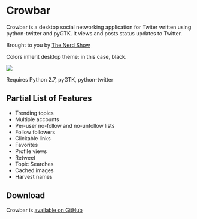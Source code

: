# Crowbar

Crowbar is a desktop social networking application for Twiter written using python-twitter and pyGTK. It views and posts status updates to Twitter.

Brought to you by [The Nerd Show](https://thenerdshow.com)

Colors inherit desktop theme: in this case, black.

<img src="http://thenerdshow.com/images/crowbar.png">

Requires Python 2.7, pyGTK, python-twitter

## Partial List of Features

* Trending topics 
* Multiple accounts 
* Per-user no-follow and no-unfollow lists 
* Follow followers 
* Clickable links 
* Favorites 
* Profile views 
* Retweet 
* Topic Searches 
* Cached images 
* Harvest names

## Download

Crowbar is [available on GitHub](https://github.com/themanyone/crowbar)
